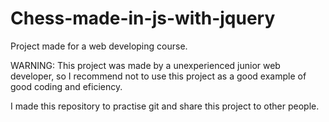 # Chess-made-in-js-with-jquery
Project made for a web developing course.

WARNING: This project was made by a unexperienced junior web developer, so I recommend not to use this project as a good example of good coding and eficiency.

I made this repository to practise git and share this project to other people.
